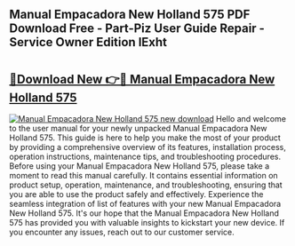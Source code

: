 ## Manual Empacadora New Holland 575 PDF Download Free - Part-Piz User Guide Repair - Service Owner Edition lExht

# <h2><a href="http://bc92327.oget.top/?id=Manual+Empacadora+New+Holland+575">🔗Download New 👉🔴 Manual Empacadora New Holland 575</a></h2>

[![Manual Empacadora New Holland 575 new download](https://i.imgur.com/5g1atiW.png)](http://bc92327.oget.top/?id=Manual+Empacadora+New+Holland+575)
Hello and welcome to the user manual for your newly unpacked Manual Empacadora New Holland 575. This guide is here to help you make the most of your product by providing a comprehensive overview of its features, installation process, operation instructions, maintenance tips, and troubleshooting procedures. Before using your Manual Empacadora New Holland 575, please take a moment to read this manual carefully. It contains essential information on product setup, operation, maintenance, and troubleshooting, ensuring that you are able to use the product safely and effectively. Experience the seamless integration of list of features with your new Manual Empacadora New Holland 575. It's our hope that the Manual Empacadora New Holland 575 has provided you with valuable insights to kickstart your new device. If you encounter any issues, reach out to our customer service.
